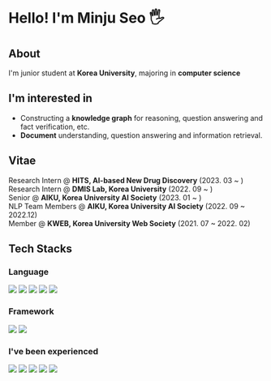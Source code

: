# Hello! I'm Minju Seo 🖐

## About
I'm junior student at **Korea University**, majoring in **computer science** <br>

## I'm interested in 
- Constructing a **knowledge graph** for reasoning, question answering and fact verification, etc.
- **Document** understanding, question answering and information retrieval.

## Vitae
Research Intern @ **HITS, AI-based New Drug Discovery** (2023. 03 ~ ) <br>
Research Intern @ **DMIS Lab, Korea University** (2022. 09 ~ ) <br>
Senior @ **AIKU, Korea University AI Society** (2023. 01 ~ ) <br>
NLP Team Members @ **AIKU, Korea University AI Society** (2022. 09 ~ 2022.12) <br>
Member @ **KWEB, Korea University Web Society** (2021. 07 ~ 2022. 02)<br>

## Tech Stacks
### Language
  <img src="https://img.shields.io/badge/Python-3776AB?style=rounded-lg&logo=Python&logoColor=FFFFFF"/> <img src="https://img.shields.io/badge/C-A8B9CC?style=rounded-lg&logo=C&logoColor=FFFFFF"/> <img src="https://img.shields.io/badge/java-007396?style=rounded-lg&logo=java&logoColor=white"/> <img src="https://img.shields.io/badge/MySQL-4479A1?style=rounded-lg&logo=MySQL&logoColor=FFFFFF"/> <img src="https://img.shields.io/badge/mariaDB-003545?style=rounded-lg&logo=mariaDB&logoColor=white"/> 
  
### Framework
  <img src="https://img.shields.io/badge/PyTorch-EE4C2C?style=rounded-lg&logo=PyTorch&logoColor=FFFFFF"/> <img src="https://img.shields.io/badge/react-61DAFB?style=rounded-lg&logo=react&logoColor=black"/> 

### I've been experienced 
  <img src="https://img.shields.io/badge/Go-00ADD8?style=rounded-lg&logo=Go&logoColor=white"/> <img src="https://img.shields.io/badge/spring-6DB33F?style=rounded-lg&logo=spring&logoColor=white"/> <img src="https://img.shields.io/badge/Android-3DDC84?style=rounded-lg&logo=android&logoColor=white"/> <img src="https://img.shields.io/badge/Swift-F05138?style=rounded-lg&logo=Swift&logoColor=white"/> <img src="https://img.shields.io/badge/OCaml-EC6813?style=rounded-lg&logo=OCaml&logoColor=white"/>
  
  
